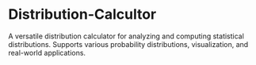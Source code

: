 # Distribution-Calcultor
A versatile distribution calculator for analyzing and computing statistical distributions. Supports various probability distributions, visualization, and real-world applications.
